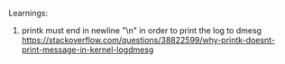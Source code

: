 Learnings:

1. printk must end in newline "\n" in order to print the log to dmesg
https://stackoverflow.com/questions/38822599/why-printk-doesnt-print-message-in-kernel-logdmesg
